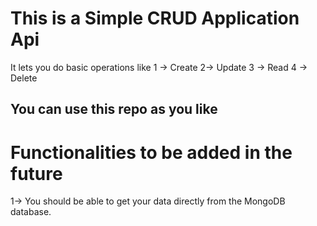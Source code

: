 # This is a Simple CRUD Application Api
It lets you do basic operations like
1 -> Create
2-> Update
3 -> Read
4 -> Delete


## You can use this repo as you like
# Functionalities to be added in the future
  1-> You should be able to get your data directly from the MongoDB database.
